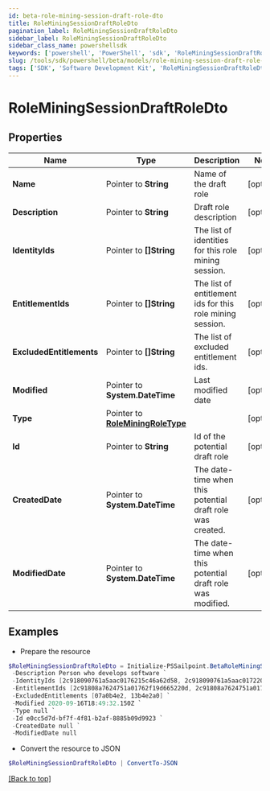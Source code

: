 ```yaml
---
id: beta-role-mining-session-draft-role-dto
title: RoleMiningSessionDraftRoleDto
pagination_label: RoleMiningSessionDraftRoleDto
sidebar_label: RoleMiningSessionDraftRoleDto
sidebar_class_name: powershellsdk
keywords: ['powershell', 'PowerShell', 'sdk', 'RoleMiningSessionDraftRoleDto'] 
slug: /tools/sdk/powershell/beta/models/role-mining-session-draft-role-dto
tags: ['SDK', 'Software Development Kit', 'RoleMiningSessionDraftRoleDto']
---
```



# RoleMiningSessionDraftRoleDto

## Properties

Name | Type | Description | Notes
------------ | ------------- | ------------- | -------------
**Name** |  Pointer to **String** | Name of the draft role | [optional] 
**Description** |  Pointer to **String** | Draft role description | [optional] 
**IdentityIds** |  Pointer to **[]String** | The list of identities for this role mining session. | [optional] 
**EntitlementIds** |  Pointer to **[]String** | The list of entitlement ids for this role mining session. | [optional] 
**ExcludedEntitlements** |  Pointer to **[]String** | The list of excluded entitlement ids. | [optional] 
**Modified** |  Pointer to **System.DateTime** | Last modified date | [optional] 
**Type** |  Pointer to [**RoleMiningRoleType**](role-mining-role-type) |  | [optional] 
**Id** |  Pointer to **String** | Id of the potential draft role | [optional] 
**CreatedDate** |  Pointer to **System.DateTime** | The date-time when this potential draft role was created. | [optional] 
**ModifiedDate** |  Pointer to **System.DateTime** | The date-time when this potential draft role was modified. | [optional] 

## Examples

- Prepare the resource
```powershell
$RoleMiningSessionDraftRoleDto = Initialize-PSSailpoint.BetaRoleMiningSessionDraftRoleDto  -Name Saved RM Session - 07/10 `
 -Description Person who develops software `
 -IdentityIds [2c918090761a5aac0176215c46a62d58, 2c918090761a5aac01722015c46a62d42] `
 -EntitlementIds [2c91808a7624751a01762f19d665220d, 2c91808a7624751a01762f19d67c220e] `
 -ExcludedEntitlements [07a0b4e2, 13b4e2a0] `
 -Modified 2020-09-16T18:49:32.150Z `
 -Type null `
 -Id e0cc5d7d-bf7f-4f81-b2af-8885b09d9923 `
 -CreatedDate null `
 -ModifiedDate null
```

- Convert the resource to JSON
```powershell
$RoleMiningSessionDraftRoleDto | ConvertTo-JSON
```


[[Back to top]](#) 

